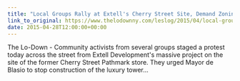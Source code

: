 ```yaml
---
title: "Local Groups Rally at Extell's Cherry Street Site, Demand Zoning Changes"
link_to_original: https://www.thelodownny.com/leslog/2015/04/local-groups-rally-at-extells-cherry-street-site-demand-zoning-changes.html  
date: 2015-04-28T12:00:00+00:00
---
```

  
The Lo-Down - Community activists from several groups staged a protest today across the street from Extell Development's massive project on the site of the former Cherry Street Pathmark store. They urged Mayor de Blasio to stop construction of the luxury tower...  



